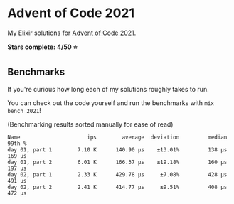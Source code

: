 # Advent of Code 2021

My Elixir solutions for [Advent of Code 2021](https://adventofcode.com/2021).

**Stars complete: 4/50 :star:**

## Benchmarks

If you're curious how long each of my solutions roughly takes to run.

You can check out the code yourself and run the benchmarks with `mix bench 2021`!

(Benchmarking results sorted manually for ease of read)

```
Name                     ips        average  deviation         median         99th %
day 01, part 1        7.10 K      140.90 μs    ±13.01%         138 μs         169 μs
day 01, part 2        6.01 K      166.37 μs    ±19.18%         160 μs         197 μs
day 02, part 1        2.33 K      429.78 μs     ±7.08%         428 μs         491 μs
day 02, part 2        2.41 K      414.77 μs     ±9.51%         408 μs         472 μs
```

